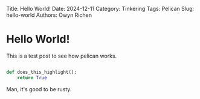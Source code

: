 Title: Hello World!
Date: 2024-12-11
Category: Tinkering
Tags: Pelican
Slug: hello-world
Authors: Owyn Richen

# Hello World!

This is a test post to see how pelican works.

```python

def does_this_highlight():
    return True

```

Man, it's good to be rusty.